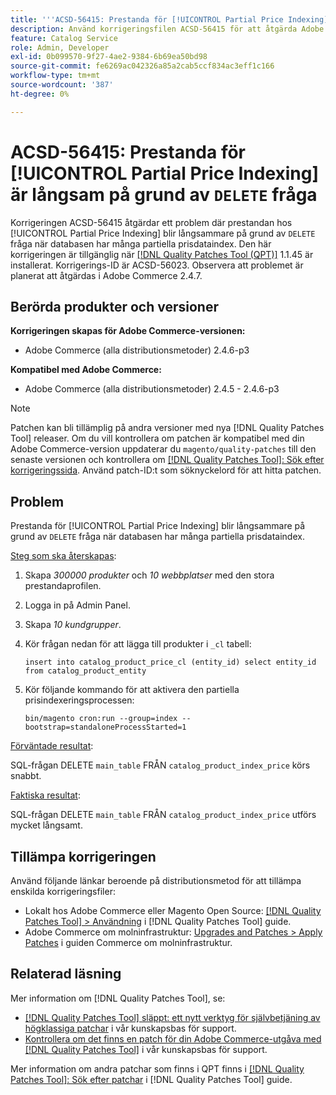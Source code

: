 ```yaml
---
title: '''ACSD-56415: Prestanda för [!UICONTROL Partial Price Indexing] fördröjd på grund av frågan "DELETE"'
description: Använd korrigeringsfilen ACSD-56415 för att åtgärda Adobe Commerce-problemet där prestandan hos [!UICONTROL Partial Price Indexing] blir långsammare på grund av en "DELETE"-fråga när databasen har många partiella prisdata att indexera.
feature: Catalog Service
role: Admin, Developer
exl-id: 0b099570-9f27-4ae2-9384-6b69ea50bd98
source-git-commit: fe6269ac042326a85a2cab5ccf834ac3eff1c166
workflow-type: tm+mt
source-wordcount: '387'
ht-degree: 0%

---
```


# ACSD-56415: Prestanda för [!UICONTROL Partial Price Indexing] är långsam på grund av `DELETE` fråga

Korrigeringen ACSD-56415 åtgärdar ett problem där prestandan hos [!UICONTROL Partial Price Indexing] blir långsammare på grund av `DELETE` fråga när databasen har många partiella prisdataindex. Den här korrigeringen är tillgänglig när [[!DNL Quality Patches Tool (QPT)]](/help/announcements/adobe-commerce-announcements/magento-quality-patches-released-new-tool-to-self-serve-quality-patches.md) 1.1.45 är installerat. Korrigerings-ID är ACSD-56023. Observera att problemet är planerat att åtgärdas i Adobe Commerce 2.4.7.

## Berörda produkter och versioner

**Korrigeringen skapas för Adobe Commerce-versionen:**

* Adobe Commerce (alla distributionsmetoder) 2.4.6-p3

**Kompatibel med Adobe Commerce:**

* Adobe Commerce (alla distributionsmetoder) 2.4.5 - 2.4.6-p3

>[!NOTE]
>
>Patchen kan bli tillämplig på andra versioner med nya [!DNL Quality Patches Tool] releaser. Om du vill kontrollera om patchen är kompatibel med din Adobe Commerce-version uppdaterar du `magento/quality-patches` till den senaste versionen och kontrollera om [[!DNL Quality Patches Tool]: Sök efter korrigeringssida](https://experienceleague.adobe.com/tools/commerce-quality-patches/index.html). Använd patch-ID:t som söknyckelord för att hitta patchen.

## Problem

Prestanda för [!UICONTROL Partial Price Indexing] blir långsammare på grund av `DELETE` fråga när databasen har många partiella prisdataindex.

<u>Steg som ska återskapas</u>:

1. Skapa *300000 produkter* och *10 webbplatser* med den stora prestandaprofilen.
1. Logga in på Admin Panel.
1. Skapa *10 kundgrupper*.
1. Kör frågan nedan för att lägga till produkter i `_cl` tabell:

   ``
    insert into catalog_product_price_cl (entity_id) select entity_id from catalog_product_entity
 ``

1. Kör följande kommando för att aktivera den partiella prisindexeringsprocessen:

   ``
    bin/magento cron:run --group=index --bootstrap=standaloneProcessStarted=1
 ``

<u>Förväntade resultat</u>:

SQL-frågan DELETE `main_table` FRÅN `catalog_product_index_price` körs snabbt.

<u>Faktiska resultat</u>:

SQL-frågan DELETE `main_table` FRÅN `catalog_product_index_price` utförs mycket långsamt.

## Tillämpa korrigeringen

Använd följande länkar beroende på distributionsmetod för att tillämpa enskilda korrigeringsfiler:

* Lokalt hos Adobe Commerce eller Magento Open Source: [[!DNL Quality Patches Tool] > Användning](https://experienceleague.adobe.com/docs/commerce-operations/tools/quality-patches-tool/usage.html) i [!DNL Quality Patches Tool] guide.
* Adobe Commerce om molninfrastruktur: [Upgrades and Patches > Apply Patches](https://experienceleague.adobe.com/docs/commerce-cloud-service/user-guide/develop/upgrade/apply-patches.html) i guiden Commerce om molninfrastruktur.

## Relaterad läsning

Mer information om [!DNL Quality Patches Tool], se:

* [[!DNL Quality Patches Tool] släppt: ett nytt verktyg för självbetjäning av högklassiga patchar](/help/announcements/adobe-commerce-announcements/magento-quality-patches-released-new-tool-to-self-serve-quality-patches.md) i vår kunskapsbas för support.
* [Kontrollera om det finns en patch för din Adobe Commerce-utgåva med [!DNL Quality Patches Tool]](/help/support-tools/patches-available-in-qpt-tool/check-patch-for-magento-issue-with-magento-quality-patches.md) i vår kunskapsbas för support.

Mer information om andra patchar som finns i QPT finns i [[!DNL Quality Patches Tool]: Sök efter patchar](https://experienceleague.adobe.com/tools/commerce-quality-patches/index.html) i [!DNL Quality Patches Tool] guide.
